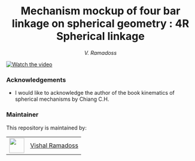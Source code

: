 <h1 align="center">
Mechanism mockup of four bar linkage on spherical geometry : 4R Spherical linkage</h1>
<div align="center">
<i>
V. Ramadoss
</i>
</div>

<p align="center">

[![Watch the video](https://img.youtube.com/vi/PvyLslABEco&ab_/1.jpg)](https://www.youtube.com/watch?v=PvyLslABEco&ab_channel=VishalRamadoss)


</p>


### Acknowledgements

- I would like to acknowledge the author of the book kinematics of spherical mechanisms by Chiang C.H.

### Maintainer

This repository is maintained by:

| | |
|:---:|:---:|
| [<img src="https://github.com/austinvishal.png" width="40">](https://github.com/austinvishal) | [Vishal Ramadoss](https://github.com/austinvishal) |